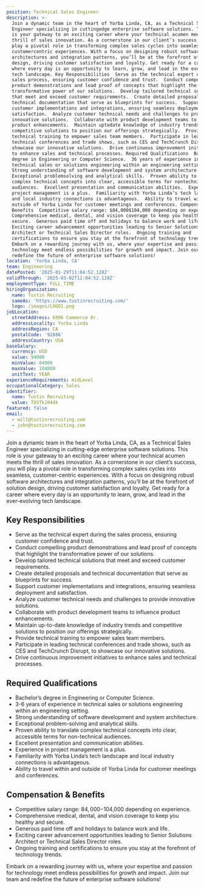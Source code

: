```yaml
---
position: Technical Sales Engineer
description: >-
  Join a dynamic team in the heart of Yorba Linda, CA, as a Technical Sales
  Engineer specializing in cuttingedge enterprise software solutions. This role
  is your gateway to an exciting career where your technical acumen meets the
  thrill of sales innovation. As a cornerstone in our client’s success, you will
  play a pivotal role in transforming complex sales cycles into seamless,
  customercentric experiences. With a focus on designing robust software
  architectures and integration patterns, you’ll be at the forefront of solution
  design, driving customer satisfaction and loyalty. Get ready for a career
  where every day is an opportunity to learn, grow, and lead in the everevolving
  tech landscape. Key Responsibilities  Serve as the technical expert during the
  sales process, ensuring customer confidence and trust.  Conduct compelling
  product demonstrations and lead proof of concepts that highlight the
  transformative power of our solutions.  Develop tailored technical solutions
  that meet and exceed customer requirements.  Create detailed proposals and
  technical documentation that serve as blueprints for success.  Support
  customer implementations and integrations, ensuring seamless deployment and
  satisfaction.  Analyze customer technical needs and challenges to provide
  innovative solutions.  Collaborate with product development teams to influence
  product enhancements.  Maintain uptodate knowledge of industry trends and
  competitive solutions to position our offerings strategically.  Provide
  technical training to empower sales team members.  Participate in leading
  technical conferences and trade shows, such as CES and TechCrunch Disrupt, to
  showcase our innovative solutions.  Drive continuous improvement initiatives
  to enhance sales and technical processes. Required Qualifications  Bachelor’s
  degree in Engineering or Computer Science.  36 years of experience in
  technical sales or solutions engineering within an engineering setting. 
  Strong understanding of software development and system architecture. 
  Exceptional problemsolving and analytical skills.  Proven ability to translate
  complex technical concepts into clear, accessible terms for nontechnical
  audiences.  Excellent presentation and communication abilities.  Experience in
  project management is a plus.  Familiarity with Yorba Linda’s tech landscape
  and local industry connections is advantageous.  Ability to travel within and
  outside of Yorba Linda for customer meetings and conferences. Compensation &
  Benefits  Competitive salary range: $84,000$104,000 depending on experience. 
  Comprehensive medical, dental, and vision coverage to keep you healthy and
  secure.  Generous paid time off and holidays to balance work and life. 
  Exciting career advancement opportunities leading to Senior Solutions
  Architect or Technical Sales Director roles.  Ongoing training and
  certifications to ensure you stay at the forefront of technology trends.
  Embark on a rewarding journey with us, where your expertise and passion for
  technology meet endless possibilities for growth and impact. Join our team and
  redefine the future of enterprise software solutions!
location: 'Yorba Linda, CA'
team: Engineering
datePosted: '2025-01-29T11:04:52.128Z'
validThrough: '2025-03-02T11:04:52.128Z'
employmentType: FULL_TIME
hiringOrganization:
  name: Tustin Recruiting
  sameAs: 'https://www.tustinrecruiting.com/'
  logo: /images/LOGO1.png
jobLocation:
  streetAddress: 6996 Commerce Dr.
  addressLocality: Yorba Linda
  addressRegion: CA
  postalCode: '92886'
  addressCountry: USA
baseSalary:
  currency: USD
  value: 94000
  minValue: 84000
  maxValue: 104000
  unitText: YEAR
experienceRequirements: midLevel
occupationalCategory: Sales
identifier:
  name: Tustin Recruiting
  value: TUSTk1044k
featured: false
email:
  - will@tustinrecruiting.com
  - john@tustinrecruiting.com
---
```




Join a dynamic team in the heart of Yorba Linda, CA, as a Technical Sales Engineer specializing in cutting-edge enterprise software solutions. This role is your gateway to an exciting career where your technical acumen meets the thrill of sales innovation. As a cornerstone in our client’s success, you will play a pivotal role in transforming complex sales cycles into seamless, customer-centric experiences. With a focus on designing robust software architectures and integration patterns, you’ll be at the forefront of solution design, driving customer satisfaction and loyalty. Get ready for a career where every day is an opportunity to learn, grow, and lead in the ever-evolving tech landscape.

## Key Responsibilities

- Serve as the technical expert during the sales process, ensuring customer confidence and trust.
- Conduct compelling product demonstrations and lead proof of concepts that highlight the transformative power of our solutions.
- Develop tailored technical solutions that meet and exceed customer requirements.
- Create detailed proposals and technical documentation that serve as blueprints for success.
- Support customer implementations and integrations, ensuring seamless deployment and satisfaction.
- Analyze customer technical needs and challenges to provide innovative solutions.
- Collaborate with product development teams to influence product enhancements.
- Maintain up-to-date knowledge of industry trends and competitive solutions to position our offerings strategically.
- Provide technical training to empower sales team members.
- Participate in leading technical conferences and trade shows, such as CES and TechCrunch Disrupt, to showcase our innovative solutions.
- Drive continuous improvement initiatives to enhance sales and technical processes.

## Required Qualifications

- Bachelor’s degree in Engineering or Computer Science.
- 3-6 years of experience in technical sales or solutions engineering within an engineering setting.
- Strong understanding of software development and system architecture.
- Exceptional problem-solving and analytical skills.
- Proven ability to translate complex technical concepts into clear, accessible terms for non-technical audiences.
- Excellent presentation and communication abilities.
- Experience in project management is a plus.
- Familiarity with Yorba Linda’s tech landscape and local industry connections is advantageous.
- Ability to travel within and outside of Yorba Linda for customer meetings and conferences.

## Compensation & Benefits

- Competitive salary range: $84,000-$104,000 depending on experience.
- Comprehensive medical, dental, and vision coverage to keep you healthy and secure.
- Generous paid time off and holidays to balance work and life.
- Exciting career advancement opportunities leading to Senior Solutions Architect or Technical Sales Director roles.
- Ongoing training and certifications to ensure you stay at the forefront of technology trends.

Embark on a rewarding journey with us, where your expertise and passion for technology meet endless possibilities for growth and impact. Join our team and redefine the future of enterprise software solutions!
